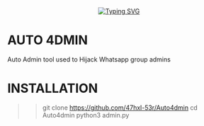 ## <!-- Typing SVG -->
<p align="center">
    <a href="https://github.com/47hxl-53r">
        <img
src="https://readme-typing-svg.herokuapp.com/?size=35&width=800&lines=Auto+4dmin+by+47hx1-53r"
            alt="Typing SVG"
        />
    </a>
</p>

# AUTO 4DMIN
Auto Admin tool used to Hijack Whatsapp group admins
# INSTALLATION
>> git clone https://github.com/47hxl-53r/Auto4dmin
>> cd Auto4dmin
>> python3 admin.py
